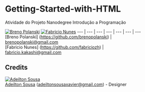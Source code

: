 # Getting-Started-with-HTML
Atividade do Projeto Nanodegree Introdução a Programação

[![Breno Polanski](https://avatars3.githubusercontent.com/u/1894191?s=70)](https://github.com/brenopolanski)
[![Fabricio Nunes](https://avatars2.githubusercontent.com/u/1708436?s=70)](https://github.com/fabriciozh)
--- | --- | --- | --- | --- | --- | --- <br>
[Breno Polanski] (https://github.com/brenopolanski) | brenopolanski@gmail.com <br> [Fabricio Nunes] (https://github.com/fabriciozh) | fabricio.kakashi@gmail.com

## Credits
[![Adeilton Sousa](https://avatars3.githubusercontent.com/u/15982101?s=70)](https://github.com/adeiltonsousa) <br>
[Adeilton Sousa](https://github.com/adeiltonsousa) (<adeiltonsousaxavier@gmail.com>) - Designer
